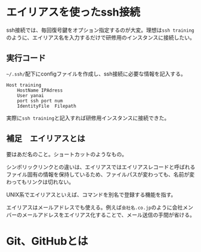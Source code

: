 # エイリアスを使ったssh接続
ssh接続では、毎回復号鍵をオプション指定するのが大変。理想は`ssh training`のように、エイリアス名を入力するだけで研修用のインスタンスに接続したい。

## 実行コード
`~/.ssh/`配下にconfigファイルを作成し、ssh接続に必要な情報を記入する。

```~/.ssh/config
Host training
    HostName IPAdress
    User yanai
    port ssh port num
    IdentityFile  Filepath
```

実際に`ssh training`と記入すれば研修用インスタンスに接続できた。

## 補足　エイリアスとは
要はあだ名のこと。ショートカットのようなもの。

シンボリックリンクとの違いは、エイリアスではエイリアスレコードと呼ばれるファイル固有の情報を保持しているため、ファイルパスが変わっても、名前が変わってもリンクは切れない。

UNIX系でエイリアスといえば、コマンドを別名で登録する機能を指す。

エイリアスはメールアドレスでも使える。例えば`会社名.co.jp`のように会社メンバーのメールアドレスをエイリアス化することで、メール送信の手間が省ける。

# Git、GitHubとは
